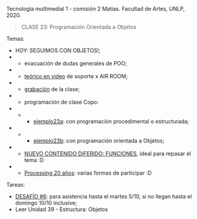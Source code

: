 Tecnología multimedial 1 - comisión 2 Matias. Facultad de Artes, UNLP, 2020.

> CLASE 23: Programación Orientada a Objetos

Temas:

- HOY: SEGUIMOS CON OBJETOS!;
- - evacuación de dudas generales de POO;
- - [teórico en video](https://www.youtube.com/watch?v=jSPI17rgl4Y&t=3s&ab_channel=AirRoom) de soporte x AIR ROOM;
- - [grabación](https://drive.google.com/file/d/114fXRjlOsYkOl_aqzHMHM1zgWJPIV4jx/view?usp=sharing) de la clase;
- - programación de clase Copo:
- - - [ejemplo23a](https://github.com/matiasjl/TM1-2020/tree/master/clase23_9_29/clase23a_copo_procedural): con programación procedimental o estructurada;
- - - [ejemplo23b](https://github.com/matiasjl/TM1-2020/tree/master/clase23_9_29/clase23b_copo_con_objetos): con programación orientada a Objetos;
- - [NUEVO CONTENIDO DIFERIDO: FUNCIONES](https://www.youtube.com/playlist?list=PL5XsWPyKtzj73SbqD3JcqWm8iN1eI-3_Q), ideal para repasar el tema :D
- - [Processing 20 años](https://processingfoundation.org/advocacy/pcd-2021): varias formas de participar :D

Tareas:
- [DESAFÍO #6](http://www.colaboratorio3.org/mod/forum/discuss.php?d=748): para asistencia hasta el martes 5/10, si no llegan hasta el domingo 10/10 inclusive;
- Leer Unidad 39 - Estructura: Objetos
